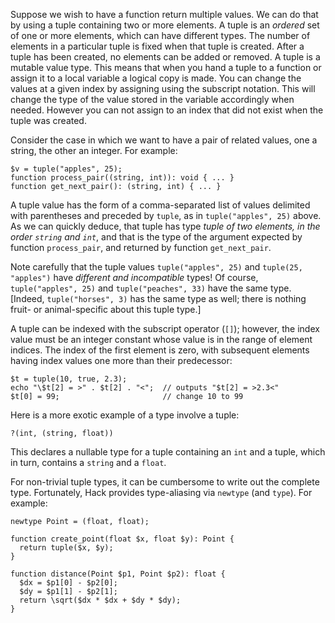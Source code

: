 Suppose we wish to have a function return multiple values. We can do that by using a tuple containing two or more elements. A
tuple is an *ordered* set of one or more elements, which can have different types. The number of elements in a particular tuple is fixed
when that tuple is created. After a tuple has been created, no elements can be added or removed. A tuple is a mutable value type. 
This means that when you hand a tuple to a function or assign it to a local variable a logical copy is made.
You can change the values at a given index by assigning using the subscript notation. This will change the type 
of the value stored in the variable accordingly when needed. However you can not assign to an index that 
did not exist when the tuple was created.

Consider the case in which we want to have a pair of related values, one a string, the other an integer. For example:

```Hack
$v = tuple("apples", 25);
function process_pair((string, int)): void { ... }
function get_next_pair(): (string, int) { ... }
```

A tuple value has the form of a comma-separated list of values delimited with parentheses and preceded by `tuple`, as in `tuple("apples", 25)`
above. As we can quickly deduce, that tuple has type *tuple of two elements, in the order `string` and `int`*, and that is the type of the
argument expected by function `process_pair`, and returned by function `get_next_pair`.

Note carefully that the tuple values `tuple("apples", 25)` and `tuple(25, "apples")` have *different and incompatible* types! Of course,
`tuple("apples", 25)` and `tuple("peaches", 33)` have the same type. [Indeed, `tuple("horses", 3)` has the same type as well; there is nothing
fruit- or animal-specific about this tuple type.]

A tuple can be indexed with the subscript operator (`[]`); however, the index value must be an integer constant whose value is in the range of
element indices. The index of the first element is zero, with subsequent elements having index values one more than their predecessor:

```Hack
$t = tuple(10, true, 2.3);
echo "\$t[2] = >" . $t[2] . "<";  // outputs "$t[2] = >2.3<"
$t[0] = 99;                       // change 10 to 99
```

Here is a more exotic example of a type involve a tuple:

```Hack
?(int, (string, float))
```

This declares a nullable type for a tuple containing an `int` and a tuple, which in turn, contains a `string` and a `float`.

For non-trivial tuple types, it can be cumbersome to write out the complete type. Fortunately, Hack provides type-aliasing via
`newtype` (and `type`). For example:

```distance-between-Points.hack no-auto-output
newtype Point = (float, float);

function create_point(float $x, float $y): Point {
  return tuple($x, $y);
}

function distance(Point $p1, Point $p2): float {
  $dx = $p1[0] - $p2[0];
  $dy = $p1[1] - $p2[1];
  return \sqrt($dx * $dx + $dy * $dy);
}
```

